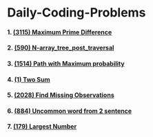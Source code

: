 # Daily-Coding-Problems

####  1. [(3115) Maximum Prime Difference](https://github.com/CodeWithPraTech/Daily-Coding-Problems/blob/main/leetcode3115.py)
####  2. [(590) N-array_tree_post_traversal](https://github.com/CodeWithPraTech/Daily-Coding-Problems/blob/main/N-array_tree_post_traversal.py)
####  3. [(1514) Path with Maximum probability](https://github.com/CodeWithPraTech/Daily-Coding-Problems/blob/main/Path_with_max_prob.py)
####  4. [(1) Two Sum](https://github.com/CodeWithPraTech/Daily-Coding-Problems/blob/main/two_sum.py)
####  5. [(2028) Find Missing Observations](https://github.com/CodeWithPraTech/Daily-Coding-Problems/blob/main/Find%20Missing%20Observations.py)
####  6. [(884) Uncommon word from 2 sentence](https://github.com/CodeWithPraTech/Daily-Coding-Problems/blob/main/uncommon_words_in_2_sen.py)
####  7. [(179) Largest Number](https://github.com/CodeWithPraTech/Daily-Coding-Problems/blob/main/Largest_Number.py)
